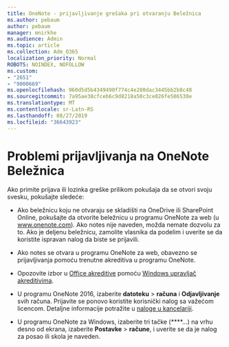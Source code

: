 ```yaml
---
title: OneNote - prijavljivanje grešaka pri otvaranju Beležnica
ms.author: pebaum
author: pebaum
manager: mnirkhe
ms.audience: Admin
ms.topic: article
ms.collection: Adm_O365
localization_priority: Normal
ROBOTS: NOINDEX, NOFOLLOW
ms.custom:
- "2651"
- "9000669"
ms.openlocfilehash: 960d5d5b4349490f774c4e280dac3445bb2b8c48
ms.sourcegitcommit: 7a95ae38cfceb6c9d8218a50c3ce026fe506530e
ms.translationtype: MT
ms.contentlocale: sr-Latn-RS
ms.lasthandoff: 08/27/2019
ms.locfileid: "36643923"
---
```

# <a name="issues-signing-in-to-onenote-notebooks"></a>Problemi prijavljivanja na OneNote Beležnica

Ako primite prijava ili lozinka greške prilikom pokušaja da se otvori svoju svesku, pokušajte sledeće:

- Ako beležnicu koju ne otvaraju se skladišti na OneDrive ili SharePoint Online, pokušajte da otvorite beležnicu u programu OneNote za web (u www.onenote.com). Ako notes nije naveden, možda nemate dozvolu za to. Ako je deljenu beležnicu, zamolite vlasnika da podelim i uverite se da koristite ispravan nalog da biste se prijavili.

- Ako notes se otvara u programu OneNote za web, obavezno se prijavljivanja pomoću trenutne akreditiva u programu OneNote. 

- Opozovite izbor u [Office akreditive](https://docs.microsoft.com/office/troubleshoot/error-messages/another-account-already-signed-in#step-3-clear-cached-credentials-on-the-computer) pomoću [Windows upravljač akreditivima](https://support.microsoft.com/help/4026814/windows-accessing-credential-manager).

- U programu OneNote 2016, izaberite **datoteku** > **računa** i **Odjavljivanje** svih računa. Prijavite se ponovo koristite korisnički nalog sa važećom licencom. Detaljne informacije potražite u [naloge u kancelariji](https://support.office.com/article/accounts-in-office-628ea040-f265-49de-b986-be09c3ebf8a9).

- U programu OneNote za Windows, izaberite tri tačke (****...) na vrhu desno od ekrana, izaberite **Postavke** > **račune**, i uverite se da je nalog za posao ili skola je naveden.